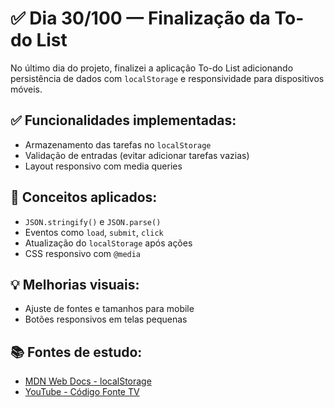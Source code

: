 # ✅ Dia 30/100 — Finalização da To-do List

No último dia do projeto, finalizei a aplicação To-do List adicionando persistência de dados com `localStorage` e responsividade para dispositivos móveis.

## ✅ Funcionalidades implementadas:

- Armazenamento das tarefas no `localStorage`
- Validação de entradas (evitar adicionar tarefas vazias)
- Layout responsivo com media queries

## 🧠 Conceitos aplicados:

- `JSON.stringify()` e `JSON.parse()`
- Eventos como `load`, `submit`, `click`
- Atualização do `localStorage` após ações
- CSS responsivo com `@media`

## 💡 Melhorias visuais:

- Ajuste de fontes e tamanhos para mobile
- Botões responsivos em telas pequenas

## 📚 Fontes de estudo:

- [MDN Web Docs - localStorage](https://developer.mozilla.org/en-US/docs/Web/API/Window/localStorage)
- [YouTube - Código Fonte TV](https://www.youtube.com/@codigofontetv)
